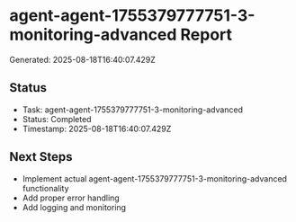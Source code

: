 # agent-agent-1755379777751-3-monitoring-advanced Report

Generated: 2025-08-18T16:40:07.429Z

## Status
- Task: agent-agent-1755379777751-3-monitoring-advanced
- Status: Completed
- Timestamp: 2025-08-18T16:40:07.429Z

## Next Steps
- Implement actual agent-agent-1755379777751-3-monitoring-advanced functionality
- Add proper error handling
- Add logging and monitoring
